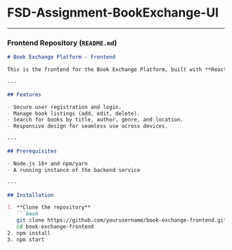 # FSD-Assignment-BookExchange-UI


---

### Frontend Repository (`README.md`)

```markdown
# Book Exchange Platform - Frontend

This is the frontend for the Book Exchange Platform, built with **React**. It provides a user-friendly interface for authentication, managing book listings, and searching for books.

---

## Features

- Secure user registration and login.
- Manage book listings (add, edit, delete).
- Search for books by title, author, genre, and location.
- Responsive design for seamless use across devices.

---

## Prerequisites

- Node.js 16+ and npm/yarn
- A running instance of the backend service

---

## Installation

1. **Clone the repository**
   ```bash
   git clone https://github.com/yourusername/book-exchange-frontend.git
   cd book-exchange-frontend
2. npm install
3. npm start
